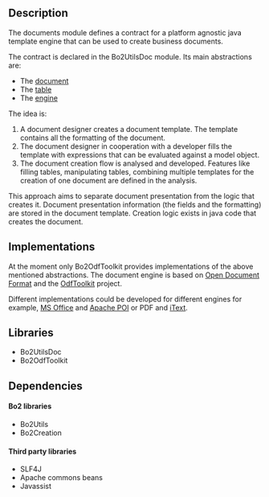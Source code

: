 ## Description ##
The documents module defines a contract for a platform agnostic java template engine that can be used to create business documents.

The contract is declared in the Bo2UtilsDoc module. Its main abstractions are:
  * The [document](http://bo2.googlecode.com/svn/trunk/docs/javadocs/Bo2UtilsDoc/gr/interamerican/bo2/utils/doc/BusinessDocument.html)
  * The [table](http://bo2.googlecode.com/svn/trunk/docs/javadocs/Bo2UtilsDoc/gr/interamerican/bo2/utils/doc/DocumentTable.html)
  * The [engine](http://bo2.googlecode.com/svn/trunk/docs/javadocs/Bo2UtilsDoc/gr/interamerican/bo2/utils/doc/DocumentEngine.html)


The idea is:

  1. A document designer creates a document template. The template contains all the formatting of the document.
  1. The document designer in cooperation with a developer fills the template with expressions that can be evaluated against a model object.
  1. The document creation flow is analysed and developed. Features like filling tables, manipulating tables, combining multiple templates for the creation of one document are defined in the analysis.

This approach aims to separate document presentation from the logic that creates it. Document presentation information (the fields and the formatting) are stored in the document template. Creation logic exists in java code that creates the document.

## Implementations ##
At the moment only Bo2OdfToolkit provides implementations of the above mentioned abstractions. The document engine is based on [Open Document Format](https://www.oasis-open.org/committees/tc_home.php?wg_abbrev=office) and the [OdfToolkit](http://incubator.apache.org/odftoolkit/) project.

Different implementations could be developed for different engines for example, [MS Office](http://en.wikipedia.org/wiki/Office_Open_XML) and [Apache POI](http://poi.apache.org/) or PDF and [iText](http://itextpdf.com/).






## Libraries ##
  * Bo2UtilsDoc
  * Bo2OdfToolkit

## Dependencies ##
#### Bo2 libraries ####
  * Bo2Utils
  * Bo2Creation
#### Third party libraries ####
  * SLF4J
  * Apache commons beans
  * Javassist
